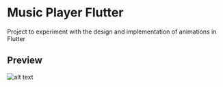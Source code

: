 # Music Player Flutter

Project to experiment with the design and implementation of animations in Flutter

## Preview

![alt text](https://i.imgur.com/E7x8PEq.gif)

